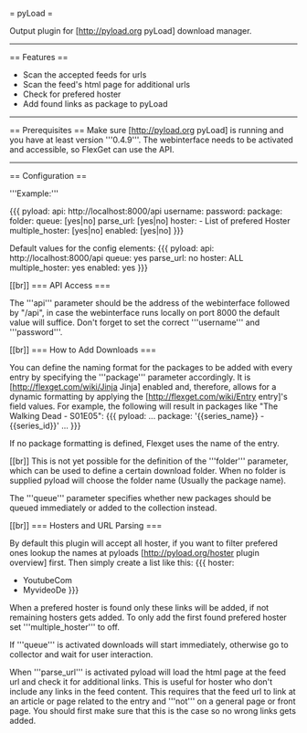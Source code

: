 = pyLoad =

Output plugin for [http://pyload.org pyLoad] download manager.


----
== Features ==
  * Scan the accepted feeds for urls
  * Scan the feed's html page for additional urls
  * Check for prefered hoster
  * Add found links as package to pyLoad



----
== Prerequisites ==
Make sure [http://pyload.org pyLoad] is running and you have at least version '''0.4.9'''. The webinterface needs to be activated and accessible, so FlexGet can use the API.



----
== Configuration ==

'''Example:'''

{{{
pyload:
  api: http://localhost:8000/api
  username: <user>
  password: <pwd>
  package: <package>
  folder: <folder>
  queue: [yes|no]
  parse_url: [yes|no]
  hoster:
    - List of prefered Hoster
  multiple_hoster: [yes|no]
  enabled: [yes|no]
}}}

Default values for the config elements:
{{{
pyload:
  api: http://localhost:8000/api
  queue: yes
  parse_url: no
  hoster: ALL
  multiple_hoster: yes
  enabled: yes
}}}

[[br]]
=== API Access ===

The '''api''' parameter should be the address of the webinterface followed by "/api", in case the webinterface runs locally on port 8000 the default value will suffice.
Don't forget to set the correct '''username''' and '''password'''.

[[br]]
=== How to Add Downloads ===

You can define the naming format for the packages to be added with every entry by specifying the '''package''' parameter accordingly. It is [http://flexget.com/wiki/Jinja Jinja] enabled and, therefore, allows for a dynamic formatting by applying the [http://flexget.com/wiki/Entry entry]'s field values.
For example, the following will result in packages like "The Walking Dead - S01E05":
{{{
pyload:
  ...
  package: '{{series_name}} - {{series_id}}'
  ...
}}}

If no package formatting is defined, Flexget uses the name of the entry.

[[br]]
This is not yet possible for the definition of the '''folder''' parameter, which can be used to define a certain download folder. When no folder is supplied pyload will choose the folder name (Usually the package name).

The '''queue''' parameter specifies whether new packages should be queued immediately or added to the collection instead.

[[br]]
=== Hosters and URL Parsing  ===

By default this plugin will accept all hoster, if you want to filter prefered ones lookup the names at pyloads [http://pyload.org/hoster plugin overview] first.
Then simply create a list like this:
{{{
hoster:
  - YoutubeCom
  - MyvideoDe
}}}

When a prefered hoster is found only these links will be added, if not remaining hosters gets added.
To only add the first found prefered hoster set '''multiple_hoster''' to off.

If '''queue''' is activated downloads will start immediately, otherwise go to collector and wait for user interaction.

When '''parse_url''' is activated pyload will load the html page at the feed url and check it for additional links. This is useful for hoster who don't include any links in the feed content. This requires that the feed url to link at an article or page related to the entry and '''not''' on a general page or front page. You should first make sure that this is the case so no wrong links gets added.
